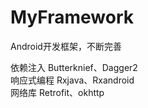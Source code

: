 # MyFramework
Android开发框架，不断完善  

依赖注入      Butterknief、Dagger2  
响应式编程    Rxjava、Rxandroid  
网络库        Retrofit、okhttp
              
